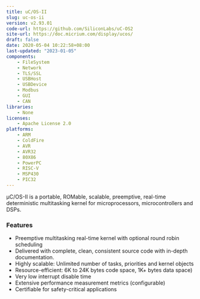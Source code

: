 ```yaml
---
title: uC/OS-II
slug: uc-os-ii
version: v2.93.01
code-url: https://github.com/SiliconLabs/uC-OS2
site-url: https://doc.micrium.com/display/ucos/
draft: false
date: 2020-05-04 10:22:58+08:00
last-updated: "2023-01-05"
components:
    - FileSystem
    - Network
    - TLS/SSL
    - USBHost
    - USBDevice
    - Modbus
    - GUI
    - CAN
libraries:
    - None
licenses:
    - Apache License 2.0
platforms:
    - ARM
    - ColdFire
    - AVR
    - AVR32
    - 80X86
    - PowerPC
    - RISC-V
    - MSP430
    - PIC32
---
```

μC/OS-II is a portable, ROMable, scalable, preemptive, real-time deterministic multitasking kernel for microprocessors, microcontrollers and DSPs.


<!--more-->

### Features

- Preemptive multitasking real-time kernel with optional round robin scheduling
- Delivered with complete, clean, consistent source code with in-depth documentation.
- Highly scalable: Unlimited number of tasks, priorities and kernel objects
- Resource-efficient: 6K to 24K bytes code space, 1K+ bytes data space)
- Very low interrupt disable time
- Extensive performance measurement metrics (configurable)
- Certifiable for safety-critical applications
<!--github-projects-->